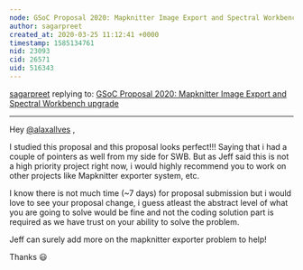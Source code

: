 ```yaml
---
node: GSoC Proposal 2020: Mapknitter Image Export and Spectral Workbench upgrade
author: sagarpreet
created_at: 2020-03-25 11:12:41 +0000
timestamp: 1585134761
nid: 23093
cid: 26571
uid: 516343
---
```




[sagarpreet](../profile/sagarpreet) replying to: [GSoC Proposal 2020: Mapknitter Image Export and Spectral Workbench upgrade](../notes/alaxallves/03-06-2020/gsoc-proposal-2020-spectral-workbench-rails-and-devops-upgrades)

----
Hey [@alaxallves](/profile/alaxallves) ,

I studied this proposal and this proposal looks perfect!!! 
Saying that i had a couple of pointers as well from my side for SWB.
But as Jeff said this is not a high priority project right now, i would highly recommend you to work on other projects like Mapknitter exporter system, etc.

I know there is not much time (~7 days) for proposal submission but i would love to see your proposal change, i guess atleast the abstract level of what you are going to solve would be fine and not the coding solution part is required as we have trust on your ability to solve the problem.

Jeff can surely add more on the mapknitter exporter problem to help!

Thanks 😃 